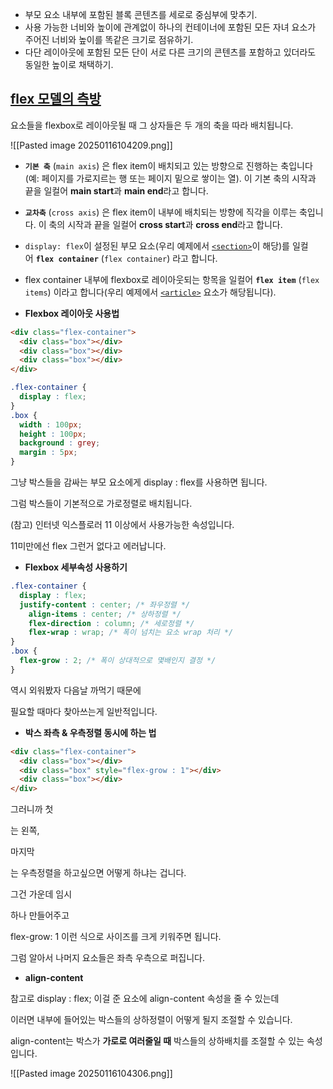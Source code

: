 - 부모 요소 내부에 포함된 블록 콘텐츠를 세로로 중심부에 맞추기.
- 사용 가능한 너비와 높이에 관계없이 하나의 컨테이너에 포함된 모든 자녀 요소가 주어진 너비와 높이를 똑같은 크기로 점유하기.
- 다단 레이아웃에 포함된 모든 단이 서로 다른 크기의 콘텐츠를 포함하고 있더라도 동일한 높이로 채택하기.

## [flex 모델의 측방](https://developer.mozilla.org/ko/docs/Learn/CSS/CSS_layout/Flexbox#flex_%EB%AA%A8%EB%8D%B8%EC%9D%98_%EC%B8%A1%EB%B0%A9)

요소들을 flexbox로 레이아웃될 때 그 상자들은 두 개의 축을 따라 배치됩니다.

![[Pasted image 20250116104209.png]]

- **`기본 축`** (`main axis`) 은 flex item이 배치되고 있는 방향으로 진행하는 축입니다(예: 페이지를 가로지르는 행 또는 페이지 밑으로 쌓이는 열). 이 기본 축의 시작과 끝을 일컬어 **main start**과 **main end**라고 합니다.
    
- **`교차축`** (`cross axis`) 은 flex item이 내부에 배치되는 방향에 직각을 이루는 축입니다. 이 축의 시작과 끝을 일컬어 **cross start**과 **cross end**라고 합니다.
    
- `display: flex`이 설정된 부모 요소(우리 예제에서 [`<section>`](https://developer.mozilla.org/ko/docs/Web/HTML/Element/section)이 해당)를 일컬어 **`flex container`** (`flex container`) 라고 합니다.
    
- flex container 내부에 flexbox로 레이아웃되는 항목을 일컬어 **`flex item`** (`flex items`) 이라고 합니다(우리 예제에서 [`<article>`](https://developer.mozilla.org/ko/docs/Web/HTML/Element/article) 요소가 해당됩니다).
    
- **Flexbox 레이아웃 사용법**
    

```html
<div class="flex-container">
  <div class="box"></div>
  <div class="box"></div>
  <div class="box"></div>
</div>
```

```css
.flex-container {
  display : flex;
}
.box {
  width : 100px;
  height : 100px;
  background : grey;
  margin : 5px;
}
```

그냥 박스들을 감싸는 부모 요소에게 display : flex를 사용하면 됩니다.

그럼 박스들이 기본적으로 가로정렬로 배치됩니다.

(참고) 인터넷 익스플로러 11 이상에서 사용가능한 속성입니다.

11미만에선 flex 그런거 없다고 에러납니다.

- **Flexbox 세부속성 사용하기**

```css
.flex-container {
  display : flex;
  justify-content : center; /* 좌우정렬 */
	align-items : center; /* 상하정렬 */
	flex-direction : column; /* 세로정렬 */
	flex-wrap : wrap; /* 폭이 넘치는 요소 wrap 처리 */
}
.box {
  flex-grow : 2; /* 폭이 상대적으로 몇배인지 결정 */
}
```

역시 외워봤자 다음날 까먹기 때문에

필요할 때마다 찾아쓰는게 일반적입니다.

- **박스 좌측 & 우측정렬 동시에 하는 법**

```html
<div class="flex-container">
  <div class="box"></div>
  <div class="box" style="flex-grow : 1"></div>
  <div class="box"></div>
</div>
```

그러니까 첫 <div>는 왼쪽,

마지막 <div>는 우측정렬을 하고싶으면 어떻게 하냐는 겁니다.

그건 가운데 임시 <div> 하나 만들어주고

flex-grow: 1 이런 식으로 사이즈를 크게 키워주면 됩니다.

그럼 알아서 나머지 요소들은 좌측 우측으로 퍼집니다.

- **align-content**

참고로 display : flex; 이걸 준 요소에 align-content 속성을 줄 수 있는데

이러면 내부에 들어있는 박스들의 상하정렬이 어떻게 될지 조절할 수 있습니다.

align-content는 박스가 **가로로 여러줄일 때** 박스들의 상하배치를 조절할 수 있는 속성입니다.

![[Pasted image 20250116104306.png]]
